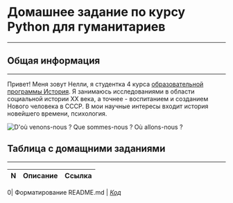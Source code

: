 # Домашнее задание по курсу Python для гуманитариев
-------------------------------------------------------

## Общая информация
-------------------------------------------------------

Привет! Меня зовут Нелли, я студентка 4 курса 
[образовательной программы История](https://www.hse.ru/ba/hist/).
Я занимаюсь исследованиями в области социальной истории XX века,
а точнее - воспитанием и созданием Нового человека в СССР.
В мои научные интересы входит история новейшего времени, психология.

![D'où venons-nous ? Que sommes-nous ? Où allons-nous ?](https://preview.ibb.co/gJvgEz/280836.jpg)

## Таблица с домащними заданиями
--------------------------------------------------------

**N** | **Описание**  | **Ссылка** 
---|:---:|---:

 0| Форматирование README.md | [*Код*](https://github.com/nellygasimova/python-dh-hw/blob/master/README.md) 

